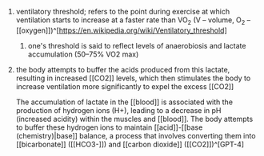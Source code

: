 1. ventilatory threshold; refers to the point during exercise at which ventilation starts to increase at a faster rate than VO<sub>2</sub> (V – volume, O<sub>2</sub> – [[oxygen]])^[https://en.wikipedia.org/wiki/Ventilatory_threshold]
	1. one's threshold is said to reflect levels of anaerobiosis and lactate accumulation (50–75% VO2 max)
2. the body attempts to buffer the acids produced from this lactate, resulting in increased [[CO2]] levels, which then stimulates the body to increase ventilation more significantly to expel the excess [[CO2]]
   
   The accumulation of lactate in the [[blood]] is associated with the production of hydrogen ions (H+), leading to a decrease in pH (increased acidity) within the muscles and [[blood]]. The body attempts to buffer these hydrogen ions to maintain [[acid]]-[[base (chemistry)|base]] balance, a process that involves converting them into [[bicarbonate]] ([[HCO3-]]) and [[carbon dioxide]] ([[CO2]])^[GPT-4]